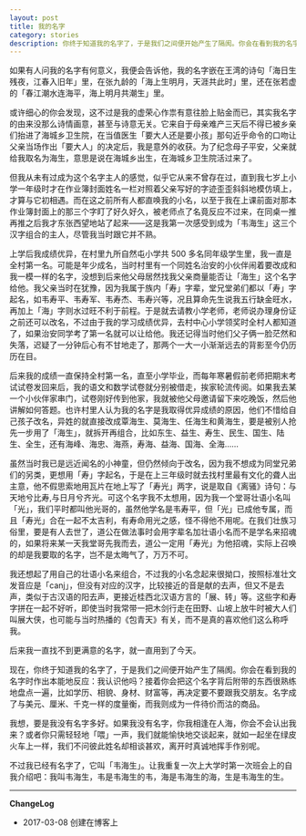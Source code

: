 ```yaml
---
layout: post
title: 我的名字
category: stories
description: 你终于知道我的名字了，于是我们之间便开始产生了隔阂。你会在看到我的名字时作出本能地反应：我认识他吗？
---
```


如果有人问我的名字有何意义，我便会告诉他，我的名字嵌在王湾的诗句「海日生残夜，江春入旧年」里，在张九龄的「海上生明月，天涯共此时」里，还在张若虚的「春江潮水连海平，海上明月共潮生」里。

或许细心的你会发现，这不过是我的虚荣心作祟有意往脸上贴金而已，其实我名字的由来没那么诗情画意，甚至与诗意无关。它来自于母亲难产三天后不得已被乡亲们抬进了海城乡卫生院，在当值医生「要大人还是要小孩」那句近乎命令的口吻让父亲当场作出「要大人」的决定后，我是意外的收获。为了纪念母子平安，父亲就给我取名为海生，意思是说在海城乡出生，在海城乡卫生院活过来了。

但我从未有过成为这个名字主人的感觉，似乎它从来不曾存在过，直到我七岁上小学一年级时才在作业簿封面姓名一栏对照着父亲写好的字迹歪歪斜斜地模仿填上，才算与它初相遇。而在这之前所有人都直唤我的小名，以至于我在上课前面对那本作业簿封面上的那三个字盯了好久好久，被老师点了名竟反应不过来，在同桌一推再推之后我才东张西望地站了起来——这是我第一次感受到成为「韦海生」这三个汉字组合的主人，尽管我当时跟它并不熟。

上学后我成绩优异，在村里九所自然屯小学共 500 多名同年级学生里，我一直是全村第一名。可能是年少成名，当时村里有一个同姓名治安的小伙伴闹着要改成和我一模一样的名字，没想到后来他父母居然找我父亲商量能否让「海生」这个名字给他。我父亲当时在犹豫，因为我属于族内「寿」字辈，堂兄堂弟们都以「寿」字起名，如韦寿平、韦寿军、韦寿杰、韦寿兴等，况且算命先生说我五行缺金旺水，再加上「海」字则水过旺不利于前程。于是就去请教小学老师，老师说办理身份证之前还可以改名，不过由于我的学习成绩优异，去村中心小学领奖时全村人都知道了，如果治安同学考了第一名就可以让给他。我还记得当时他们父子俩一脸茫然和失落，迟疑了一分钟后心有不甘地走了，那两个一大一小渐渐远去的背影至今仍历历在目。

后来我的成绩一直保持全村第一名，直至小学毕业，而每年寒暑假前老师把期末考试试卷发回来后，我的语文和数学试卷就分别被借走，挨家轮流传阅。如果我去某一个小伙伴家串门，试卷刚好传到他家，我就被他父母邀请留下来吃晚饭，然后他讲解如何答题。也许村里人认为我的名字是我取得优异成绩的原因，他们不惜给自己孩子改名，异姓的就直接改成覃海生、莫海生、任海生和黄海生，要是被别人抢先一步用了「海生」，就拆开再组合，比如东生、益生、寿生、民生、国生、陆生、全生，还有海峰、海忠、海燕，寿海、益海、国海、全海……

虽然当时我已是远近闻名的小神童，但仍然倾向于改名，因为我不想成为同堂兄弟们的另类，更想用「寿」字起名，于是在上三年级时就去找村里最有文化的聋人出主意，他不假思索地用瓦片在地上写了「寿光」两字，说是取自《离骚》诗句：与天地兮比寿,与日月兮齐光。可这个名字我不太想用，因为我一个堂哥壮语小名叫「光」，我们平时都叫他光哥的，虽然他学名是韦寿平，但「光」已成他专属，而且「寿光」合在一起不太吉利，有寿命用光之感，怪不得他不用呢。在我们壮族习俗里，要是有人去世了，道公在做法事时会用字辈名加壮语小名而不是学名来招魂的，如果将来某一天我堂哥先我而去，道公一定用「寿光」为他招魂，实际上召唤的却是我要取的名字，岂不是太晦气了，万万不可。

我还想起了用自己的壮语小名来组合，不过我的小名念起来很拗口，按照标准壮文发音应是「canj」，但没有对应的汉字，比较接近的音是献的去声，但又不是去声，类似于古汉语的阳去声，更接近桂西北汉语方言的「展、转」等。这些字和寿字拼在一起不好听，即使当时我常带一把木剑行走在田野、山坡上放牛时被大人们叫展大侠，也可能与当时热播的《包青天》有关，而不是真的喜欢他们这么称呼我。

后来我一直找不到更满意的名字，就一直用到了今天。

现在，你终于知道我的名字了，于是我们之间便开始产生了隔阂。你会在看到我的名字时作出本能地反应：我认识他吗？接着你会把这个名字背后附带的东西很熟练地盘点一遍，比如学历、相貌、身材、财富等，再决定要不要跟我交朋友。名字成了与美元、厘米、千克一样的度量衡，而我则成为一件待价而沽的商品。

我想，要是我没有名字多好。如果我没有名字，你我相逢在人海，你会不会认出我来？或者你只需轻轻地「喂」一声，我们就能愉快地交谈起来，就如一起坐在绿皮火车上一样，我们不问彼此姓名却相谈甚欢，离开时真诚地挥手作别呢。

不过我已经有名字了，它叫「韦海生」。让我重复一次上大学时第一次班会上的自我介绍吧：我叫韦海生，韦是韦海生的韦，海是韦海生的海，生是韦海生的生。

---
**ChangeLog**
- 2017-03-08  创建在博客上
